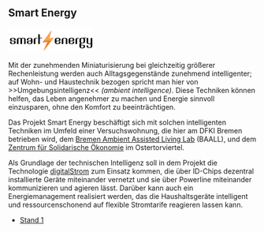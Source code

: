 ## Smart Energy

<p class="logo"><img src="assets/img/smart-energy.png" /></p>

Mit der zunehmenden Miniaturisierung bei gleichzeitig größerer Rechenleistung
werden auch Alltagsgegenstände zunehmend intelligenter; auf Wohn- und
Haustechnik bezogen spricht man hier von >>Umgebungsintelligenz<< *(ambient
intelligence)*. Diese Techniken können helfen, das Leben angenehmer zu machen
und Energie sinnvoll einzusparen, ohne den Komfort zu beeinträchtigen.

Das Projekt Smart Energy beschäftigt sich mit solchen intelligenten Techniken
im Umfeld einer Versuchswohnung, die hier am DFKI Bremen betrieben wird, dem
[Bremen Ambient Assisted Living Lab](http://www.baall.net/) (BAALL), und dem
[Zentrum für Solidarische Ökonomie](http://www.solidarische-oekonomie-bremen.de/)
im Ostertorviertel.

Als Grundlage der technischen Intelligenz soll in dem Projekt die
Technologie [digitalStrom](http://digitalstrom.org/) zum Einsatz kommen, die
über ID-Chips dezentral installierte Geräte miteinander vernetzt und sie über
Powerline miteinander kommunizieren und agieren lässt. Darüber kann auch ein
Energiemanagement realisiert werden, das die Haushaltsgeräte intelligent und
ressourcenschonend auf flexible Stromtarife reagieren lassen kann.

* [Stand 1](staende.html)

